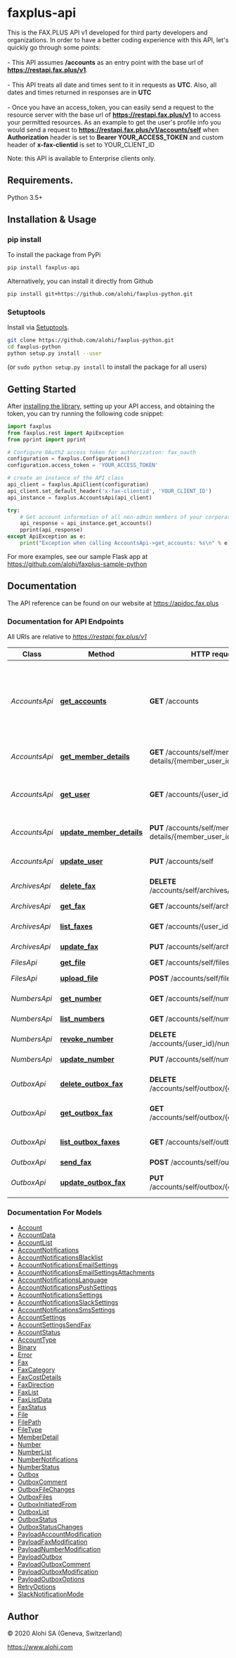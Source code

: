 # faxplus-api
This is the FAX.PLUS API v1 developed for third party developers and organizations. In order to have a better coding experience with this API, let's quickly go through some points:<br /><br /> - This API assumes **/accounts** as an entry point with the base url of **https://restapi.fax.plus/v1**. <br /><br /> - This API treats all date and times sent to it in requests as **UTC**. Also, all dates and times returned in responses are in **UTC**<br /><br /> - Once you have an access_token, you can easily send a request to the resource server with the base url of **https://restapi.fax.plus/v1** to access your permitted resources. As an example to get the user's profile info you would send a request to **https://restapi.fax.plus/v1/accounts/self** when **Authorization** header is set to **Bearer YOUR_ACCESS_TOKEN** and custom header of **x-fax-clientid** is set to YOUR_CLIENT_ID

Note: this API is available to Enterprise clients only.

## Requirements.

Python 3.5+

## Installation & Usage
### pip install

To install the package from PyPi

```sh
pip install faxplus-api
```

Alternatively, you can install it directly from Github

```sh
pip install git+https://github.com/alohi/faxplus-python.git
```

### Setuptools

Install via [Setuptools](http://pypi.python.org/pypi/setuptools).

```sh
git clone https://github.com/alohi/faxplus-python.git
cd faxplus-python
python setup.py install --user
```
(or `sudo python setup.py install` to install the package for all users)

## Getting Started

After [installing the library](#installation--usage), setting up your API access, and obtaining the token,
you can try running the following code snippet:

```python
import faxplus
from faxplus.rest import ApiException
from pprint import pprint

# Configure OAuth2 access token for authorization: fax_oauth
configuration = faxplus.Configuration()
configuration.access_token = 'YOUR_ACCESS_TOKEN'

# create an instance of the API class
api_client = faxplus.ApiClient(configuration)
api_client.set_default_header('x-fax-clientid', 'YOUR_CLIENT_ID')
api_instance = faxplus.AccountsApi(api_client)

try:
    # Get account information of all non-admin members of your corporate account.
    api_response = api_instance.get_accounts()
    pprint(api_response)
except ApiException as e:
    print("Exception when calling AccountsApi->get_accounts: %s\n" % e)
```

For more examples, see our sample Flask app at <https://github.com/alohi/faxplus-sample-python>

## Documentation

The API reference can be found on our website at <https://apidoc.fax.plus>

### Documentation for API Endpoints

All URIs are relative to *https://restapi.fax.plus/v1*

Class | Method | HTTP request | Description
------------ | ------------- | ------------- | -------------
*AccountsApi* | [**get_accounts**](docs/AccountsApi.md#get_accounts) | **GET** /accounts | Get account information of all non-admin members of your corporate account.
*AccountsApi* | [**get_member_details**](docs/AccountsApi.md#get_member_details) | **GET** /accounts/self/member-details/{member_user_id} | Get member details
*AccountsApi* | [**get_user**](docs/AccountsApi.md#get_user) | **GET** /accounts/{user_id} | Get account information for admin or member
*AccountsApi* | [**update_member_details**](docs/AccountsApi.md#update_member_details) | **PUT** /accounts/self/member-details/{member_user_id} | Modify member details
*AccountsApi* | [**update_user**](docs/AccountsApi.md#update_user) | **PUT** /accounts/self | Modify account information
*ArchivesApi* | [**delete_fax**](docs/ArchivesApi.md#delete_fax) | **DELETE** /accounts/self/archives/{fax_id} | Delete a fax
*ArchivesApi* | [**get_fax**](docs/ArchivesApi.md#get_fax) | **GET** /accounts/self/archives/{fax_id} | Get a fax record
*ArchivesApi* | [**list_faxes**](docs/ArchivesApi.md#list_faxes) | **GET** /accounts/{user_id}/archives | Get fax records
*ArchivesApi* | [**update_fax**](docs/ArchivesApi.md#update_fax) | **PUT** /accounts/self/archives/{fax_id} | Modify fax record
*FilesApi* | [**get_file**](docs/FilesApi.md#get_file) | **GET** /accounts/self/files/{fax_id} | get a file
*FilesApi* | [**upload_file**](docs/FilesApi.md#upload_file) | **POST** /accounts/self/files | upload a file
*NumbersApi* | [**get_number**](docs/NumbersApi.md#get_number) | **GET** /accounts/self/numbers/{number} | Get number information
*NumbersApi* | [**list_numbers**](docs/NumbersApi.md#list_numbers) | **GET** /accounts/self/numbers | Get your numbers
*NumbersApi* | [**revoke_number**](docs/NumbersApi.md#revoke_number) | **DELETE** /accounts/{user_id}/numbers/{number} | Revoke number
*NumbersApi* | [**update_number**](docs/NumbersApi.md#update_number) | **PUT** /accounts/self/numbers/{number} | Assign number
*OutboxApi* | [**delete_outbox_fax**](docs/OutboxApi.md#delete_outbox_fax) | **DELETE** /accounts/self/outbox/{outbox_fax_id} | Delete a fax from outbox
*OutboxApi* | [**get_outbox_fax**](docs/OutboxApi.md#get_outbox_fax) | **GET** /accounts/self/outbox/{outbox_fax_id} | Get an outbox record
*OutboxApi* | [**list_outbox_faxes**](docs/OutboxApi.md#list_outbox_faxes) | **GET** /accounts/self/outbox | Get list of faxes in the outbox
*OutboxApi* | [**send_fax**](docs/OutboxApi.md#send_fax) | **POST** /accounts/self/outbox | Send a fax
*OutboxApi* | [**update_outbox_fax**](docs/OutboxApi.md#update_outbox_fax) | **PUT** /accounts/self/outbox/{outbox_fax_id} | Modify a fax record in outbox

### Documentation For Models

 - [Account](docs/Account.md)
 - [AccountData](docs/AccountData.md)
 - [AccountList](docs/AccountList.md)
 - [AccountNotifications](docs/AccountNotifications.md)
 - [AccountNotificationsBlacklist](docs/AccountNotificationsBlacklist.md)
 - [AccountNotificationsEmailSettings](docs/AccountNotificationsEmailSettings.md)
 - [AccountNotificationsEmailSettingsAttachments](docs/AccountNotificationsEmailSettingsAttachments.md)
 - [AccountNotificationsLanguage](docs/AccountNotificationsLanguage.md)
 - [AccountNotificationsPushSettings](docs/AccountNotificationsPushSettings.md)
 - [AccountNotificationsSettings](docs/AccountNotificationsSettings.md)
 - [AccountNotificationsSlackSettings](docs/AccountNotificationsSlackSettings.md)
 - [AccountNotificationsSmsSettings](docs/AccountNotificationsSmsSettings.md)
 - [AccountSettings](docs/AccountSettings.md)
 - [AccountSettingsSendFax](docs/AccountSettingsSendFax.md)
 - [AccountStatus](docs/AccountStatus.md)
 - [AccountType](docs/AccountType.md)
 - [Binary](docs/Binary.md)
 - [Error](docs/Error.md)
 - [Fax](docs/Fax.md)
 - [FaxCategory](docs/FaxCategory.md)
 - [FaxCostDetails](docs/FaxCostDetails.md)
 - [FaxDirection](docs/FaxDirection.md)
 - [FaxList](docs/FaxList.md)
 - [FaxListData](docs/FaxListData.md)
 - [FaxStatus](docs/FaxStatus.md)
 - [File](docs/File.md)
 - [FilePath](docs/FilePath.md)
 - [FileType](docs/FileType.md)
 - [MemberDetail](docs/MemberDetail.md)
 - [Number](docs/Number.md)
 - [NumberList](docs/NumberList.md)
 - [NumberNotifications](docs/NumberNotifications.md)
 - [NumberStatus](docs/NumberStatus.md)
 - [Outbox](docs/Outbox.md)
 - [OutboxComment](docs/OutboxComment.md)
 - [OutboxFileChanges](docs/OutboxFileChanges.md)
 - [OutboxFiles](docs/OutboxFiles.md)
 - [OutboxInitiatedFrom](docs/OutboxInitiatedFrom.md)
 - [OutboxList](docs/OutboxList.md)
 - [OutboxStatus](docs/OutboxStatus.md)
 - [OutboxStatusChanges](docs/OutboxStatusChanges.md)
 - [PayloadAccountModification](docs/PayloadAccountModification.md)
 - [PayloadFaxModification](docs/PayloadFaxModification.md)
 - [PayloadNumberModification](docs/PayloadNumberModification.md)
 - [PayloadOutbox](docs/PayloadOutbox.md)
 - [PayloadOutboxComment](docs/PayloadOutboxComment.md)
 - [PayloadOutboxModification](docs/PayloadOutboxModification.md)
 - [PayloadOutboxOptions](docs/PayloadOutboxOptions.md)
 - [RetryOptions](docs/RetryOptions.md)
 - [SlackNotificationMode](docs/SlackNotificationMode.md)

## Author

© 2020 Alohi SA (Geneva, Switzerland)

https://www.alohi.com
